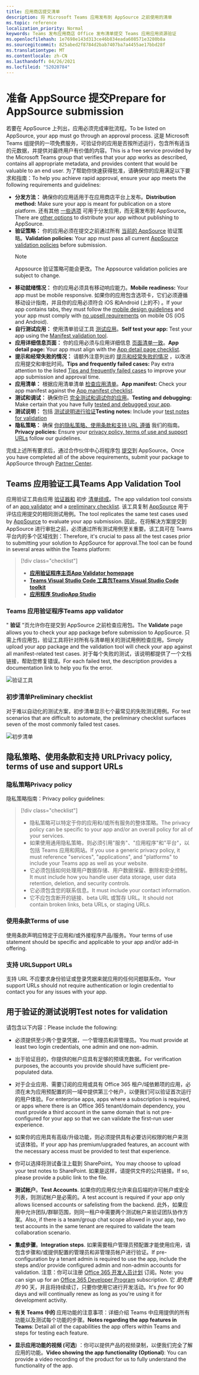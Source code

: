 ```yaml
---
title: 应用商店提交清单
description: 将 Microsoft Teams 应用发布到 AppSource 之前使用的清单
ms.topic: reference
localization_priority: Normal
keywords: Teams 发布应用商店 Office 发布清单提交 Teams 应用应用资源验证
ms.openlocfilehash: 1e7698e143d313ce46b834eada608571e3280b8a
ms.sourcegitcommit: 825abed2f8784d2bab7407ba7a4455ae17bbd28f
ms.translationtype: MT
ms.contentlocale: zh-CN
ms.lasthandoff: 04/26/2021
ms.locfileid: "52020784"
---
```

# <a name="prepare-for-appsource-submission"></a><span data-ttu-id="77ed8-104">准备 AppSource 提交</span><span class="sxs-lookup"><span data-stu-id="77ed8-104">Prepare for AppSource submission</span></span>  

<span data-ttu-id="77ed8-105">若要在 AppSource 上列出，应用必须完成审批流程。</span><span class="sxs-lookup"><span data-stu-id="77ed8-105">To be listed on AppSource, your app must go through an approval process.</span></span> <span data-ttu-id="77ed8-106">这是 Microsoft Teams 组提供的一项免费服务，可验证你的应用是否按所述运行，包含所有适当的元数据，并提供对最终用户有价值的内容。</span><span class="sxs-lookup"><span data-stu-id="77ed8-106">This is a free service provided by the Microsoft Teams group that verifies that your app works as described, contains all appropriate metadata, and provides content that would be valuable to an end user.</span></span> <span data-ttu-id="77ed8-107">为了帮助你快速获得批准，请确保你的应用满足以下要求和指南：</span><span class="sxs-lookup"><span data-stu-id="77ed8-107">To help you achieve rapid approval, ensure your app meets the following requirements and guidelines:</span></span>

* <span data-ttu-id="77ed8-108">**分发方法：** 确保你的应用适用于在应用商店平台上发布。</span><span class="sxs-lookup"><span data-stu-id="77ed8-108">**Distribution method:** Make sure your app is meant for publication on a store platform.</span></span> <span data-ttu-id="77ed8-109">还有其他 [一些选项](../../overview.md) 可用于分发应用，而无需发布到 AppSource。</span><span class="sxs-lookup"><span data-stu-id="77ed8-109">There are [other options](../../overview.md) to distribute your app without publishing to AppSource.</span></span>
* <span data-ttu-id="77ed8-110">**验证策略：** 你的应用必须在提交之前通过所有 [当前的 AppSource](https://docs.microsoft.com/legal/marketplace/certification-policies#1140-teams) 验证策略。</span><span class="sxs-lookup"><span data-stu-id="77ed8-110">**Validation policies:** Your app must pass all current [AppSource validation policies](https://docs.microsoft.com/legal/marketplace/certification-policies#1140-teams) before submission.</span></span> 
  > [!NOTE] 
  > <span data-ttu-id="77ed8-111">Appsource 验证策略可能会更改。</span><span class="sxs-lookup"><span data-stu-id="77ed8-111">The Appsource validation policies are subject to change.</span></span>
* <span data-ttu-id="77ed8-112">**移动就绪情况：** 你的应用必须具有移动响应能力。</span><span class="sxs-lookup"><span data-stu-id="77ed8-112">**Mobile readiness:** Your app must be mobile responsive.</span></span> <span data-ttu-id="77ed8-113">如果你的应用包含选项卡，它们必须遵循移动设计指南[](~/tabs/design/tabs-mobile.md)，并且你的应用必须符合 iOS 和[](~/concepts/deploy-and-publish/appsource/prepare/frequently-failed-cases.md#-mobile-responsiveness-no-direct-upsell-or-payment)Android (上的不) 。</span><span class="sxs-lookup"><span data-stu-id="77ed8-113">If your app contains tabs, they must follow the [mobile design guidelines](~/tabs/design/tabs-mobile.md) and your app must comply with [no upsell requirements](~/concepts/deploy-and-publish/appsource/prepare/frequently-failed-cases.md#-mobile-responsiveness-no-direct-upsell-or-payment) on mobile OS (iOS and Android).</span></span>
* <span data-ttu-id="77ed8-114">**自行测试应用：** 使用清单验证工具 [测试应用](#teams-app-validation-tool)。</span><span class="sxs-lookup"><span data-stu-id="77ed8-114">**Self test your app:** Test your app using the [Manifest validation tool](#teams-app-validation-tool).</span></span>
* <span data-ttu-id="77ed8-115">**应用详细信息页面：** 你的应用必须与应用详细信息  [页面清单一致](detail-page-checklist.md)。</span><span class="sxs-lookup"><span data-stu-id="77ed8-115">**App detail page:** Your app must align with the  [App detail page checklist](detail-page-checklist.md).</span></span>
* <span data-ttu-id="77ed8-116">**提示和经常失败的情况：** 请额外注意列出的 [提示和经常失败的情况](frequently-failed-cases.md)  ，以改进应用提交和审批时间。</span><span class="sxs-lookup"><span data-stu-id="77ed8-116">**Tips and frequently failed cases:** Pay extra attention to the listed [Tips and frequently failed cases](frequently-failed-cases.md)  to improve your app submission and approval time.</span></span>
* <span data-ttu-id="77ed8-117">**应用清单：** 根据应用清单清单 [检查应用清单](app-manifest-checklist.md)。</span><span class="sxs-lookup"><span data-stu-id="77ed8-117">**App manifest:** Check your app manifest against the [App manifest checklist](app-manifest-checklist.md).</span></span>
* <span data-ttu-id="77ed8-118">**测试和调试：** 确保你已 [完全测试和调试你的应用](../../../build-and-test/debug.md)。</span><span class="sxs-lookup"><span data-stu-id="77ed8-118">**Testing and debugging:** Make certain that you have fully [tested and debugged your app](../../../build-and-test/debug.md).</span></span>
* <span data-ttu-id="77ed8-119">**测试说明：** 包括 [测试说明进行验证](#test-notes-for-validation)</span><span class="sxs-lookup"><span data-stu-id="77ed8-119">**Testing notes:** Include your [test notes for validation](#test-notes-for-validation)</span></span>
* <span data-ttu-id="77ed8-120">**隐私策略：** 确保 [你的隐私策略、使用条款和支持 URL 遵循](#privacy-policy-terms-of-use-and-support-urls) 我们的指南。</span><span class="sxs-lookup"><span data-stu-id="77ed8-120">**Privacy policies:** Ensure your [privacy policy, terms of use and support URLs](#privacy-policy-terms-of-use-and-support-urls) follow our guidelines.</span></span>

<span data-ttu-id="77ed8-121">完成上述所有要求后，通过合作伙伴中心将程序包 [提交](/office/dev/store/use-partner-center-to-submit-to-appsource)到 AppSource。</span><span class="sxs-lookup"><span data-stu-id="77ed8-121">Once you have completed all of the above requirements, submit your package to AppSource through [Partner Center](/office/dev/store/use-partner-center-to-submit-to-appsource).</span></span>

## <a name="teams-app-validation-tool"></a><span data-ttu-id="77ed8-122">Teams 应用验证工具</span><span class="sxs-lookup"><span data-stu-id="77ed8-122">Teams App Validation Tool</span></span>

<span data-ttu-id="77ed8-123">应用验证工具由应用 [验证器和](#teams-app-validator) 初步 [清单组成](#preliminary-checklist)。</span><span class="sxs-lookup"><span data-stu-id="77ed8-123">The app validation tool consists of an [app validator](#teams-app-validator) and a [preliminary checklist](#preliminary-checklist).</span></span> <span data-ttu-id="77ed8-124">该工具复制 [AppSource](/office/dev/store/submit-to-appsource-via-partner-center) 用于评估应用提交的相同测试用例。</span><span class="sxs-lookup"><span data-stu-id="77ed8-124">The tool replicates the same test cases used by [AppSource](/office/dev/store/submit-to-appsource-via-partner-center) to evaluate your app submission.</span></span> <span data-ttu-id="77ed8-125">因此，在将解决方案提交到 AppSource 进行审批之前，必须通过所有测试用例至关重要。该工具可在 Teams 平台内的多个区域找到：</span><span class="sxs-lookup"><span data-stu-id="77ed8-125">Therefore,  it's crucial to pass all the test cases prior to submitting your solution to AppSource for approval.The tool can be found in several areas within the Teams platform:</span></span>

> [!div class="checklist"]
>
> * [<span data-ttu-id="77ed8-126">**应用验证程序主页**</span><span class="sxs-lookup"><span data-stu-id="77ed8-126">**App Validator homepage**</span></span>](https://dev.teams.microsoft.com/appvalidation.html)
> * [<span data-ttu-id="77ed8-127">**Teams Visual Studio Code 工具包**</span><span class="sxs-lookup"><span data-stu-id="77ed8-127">**Teams Visual Studio Code toolkit**</span></span>](/toolkit/visual-studio-code-overview.md)
> * [<span data-ttu-id="77ed8-128">**应用程序 Studio**</span><span class="sxs-lookup"><span data-stu-id="77ed8-128">**App Studio**</span></span>](../../../build-and-test/app-studio-overview.md)

### <a name="teams-app-validator"></a><span data-ttu-id="77ed8-129">Teams 应用验证程序</span><span class="sxs-lookup"><span data-stu-id="77ed8-129">Teams app validator</span></span>

<span data-ttu-id="77ed8-130">" **验证** "页允许你在提交到 AppSource 之前检查应用包。</span><span class="sxs-lookup"><span data-stu-id="77ed8-130">The **Validate** page allows you to check your app package before submission to AppSource.</span></span> <span data-ttu-id="77ed8-131">只需上传应用包，验证工具将针对所有与清单相关的测试用例检查应用。</span><span class="sxs-lookup"><span data-stu-id="77ed8-131">Simply upload your app package and the validation tool will check your app against all manifest-related test cases.</span></span> <span data-ttu-id="77ed8-132">对于每个失败的测试，该说明都提供了一个文档链接，帮助您修复错误。</span><span class="sxs-lookup"><span data-stu-id="77ed8-132">For each failed test, the description provides a documentation link to help you fix the error.</span></span>

![验证工具](../../../../assets/images/validation-tool/validator.png)

### <a name="preliminary-checklist"></a><span data-ttu-id="77ed8-134">初步清单</span><span class="sxs-lookup"><span data-stu-id="77ed8-134">Preliminary checklist</span></span>

<span data-ttu-id="77ed8-135">对于难以自动化的测试方案，初步清单显示七个最常见的失败测试用例。</span><span class="sxs-lookup"><span data-stu-id="77ed8-135">For test scenarios that are difficult to automate, the preliminary checklist surfaces seven of the most commonly failed test cases.</span></span>

![初步清单](../../../../assets/images/validation-tool/preliminary-checklist.png)

## <a name="privacy-policy-terms-of-use-and-support-urls"></a><span data-ttu-id="77ed8-137">隐私策略、使用条款和支持 URL</span><span class="sxs-lookup"><span data-stu-id="77ed8-137">Privacy policy, terms of use and support URLs</span></span>

### <a name="privacy-policy"></a><span data-ttu-id="77ed8-138">隐私策略</span><span class="sxs-lookup"><span data-stu-id="77ed8-138">Privacy policy</span></span>

<span data-ttu-id="77ed8-139">隐私策略指南：</span><span class="sxs-lookup"><span data-stu-id="77ed8-139">Privacy policy guidelines:</span></span>

> [!div class="checklist"]
>
> * <span data-ttu-id="77ed8-140">隐私策略可以特定于你的应用和/或所有服务的整体策略。</span><span class="sxs-lookup"><span data-stu-id="77ed8-140">The privacy policy can be specific to your app and/or an overall policy for all of your services.</span></span>
> * <span data-ttu-id="77ed8-141">如果使用通用隐私策略，则必须引用"服务"、"应用程序"和"平台"，以包括 Teams 应用和网站。</span><span class="sxs-lookup"><span data-stu-id="77ed8-141">If you use a generic privacy policy, it must reference "services", "applications", and "platforms" to include your Teams app as well as your website.</span></span>
> * <span data-ttu-id="77ed8-142">它必须包括如何处理用户数据存储、用户数据保留、删除和安全控制。</span><span class="sxs-lookup"><span data-stu-id="77ed8-142">It must include how you handle user data storage, user data retention, deletion, and security controls.</span></span>
> * <span data-ttu-id="77ed8-143">它必须包含您的联系信息。</span><span class="sxs-lookup"><span data-stu-id="77ed8-143">It must include your contact information.</span></span>
> * <span data-ttu-id="77ed8-144">它不应包含断开的链接、beta URL 或暂存 URL。</span><span class="sxs-lookup"><span data-stu-id="77ed8-144">It should not contain broken links, beta URLs, or staging URLs.</span></span>

### <a name="terms-of-use"></a><span data-ttu-id="77ed8-145">使用条款</span><span class="sxs-lookup"><span data-stu-id="77ed8-145">Terms of use</span></span>

<span data-ttu-id="77ed8-146">使用条款声明应特定于应用和/或外接程序产品/服务。</span><span class="sxs-lookup"><span data-stu-id="77ed8-146">Your terms of use statement should be specific and applicable to your app and/or add-in offering.</span></span>

### <a name="support-urls"></a><span data-ttu-id="77ed8-147">支持 URL</span><span class="sxs-lookup"><span data-stu-id="77ed8-147">Support URLs</span></span>

<span data-ttu-id="77ed8-148">支持 URL 不应要求身份验证或登录凭据来就应用的任何问题联系你。</span><span class="sxs-lookup"><span data-stu-id="77ed8-148">Your support URLs should not require authentication or login credential to contact you for any issues with your app.</span></span>

## <a name="test-notes-for-validation"></a><span data-ttu-id="77ed8-149">用于验证的测试说明</span><span class="sxs-lookup"><span data-stu-id="77ed8-149">Test notes for validation</span></span>

<span data-ttu-id="77ed8-150">请包含以下内容：</span><span class="sxs-lookup"><span data-stu-id="77ed8-150">Please include the following:</span></span>

* <span data-ttu-id="77ed8-151">必须提供至少两个登录凭据，一个管理员和非管理员。</span><span class="sxs-lookup"><span data-stu-id="77ed8-151">You must provide at least two login credentials, one admin and one non-admin.</span></span>

* <span data-ttu-id="77ed8-152">出于验证目的，你提供的帐户应具有足够的预填充数据。</span><span class="sxs-lookup"><span data-stu-id="77ed8-152">For verification purposes, the accounts you provide should have sufficient pre-populated data.</span></span>

* <span data-ttu-id="77ed8-153">对于企业应用、需要订阅的应用或具有 Office 365 租户/域依赖项的应用，必须在未为应用预配置的同一域中提供第三个帐户，以便我们可以验证首次运行的用户体验。</span><span class="sxs-lookup"><span data-stu-id="77ed8-153">For enterprise apps, apps where a subscription is required, or apps where there is an Office 365 tenant/domain dependency, you must provide a third account in the same domain that is not pre-configured for your app so that we can validate the first-run user experience.</span></span>

* <span data-ttu-id="77ed8-154">如果你的应用具有高级/升级功能，则必须提供具有必要访问权限的帐户来测试该体验。</span><span class="sxs-lookup"><span data-stu-id="77ed8-154">If your app has premium/upgraded features, an account with the necessary access must be provided to test that experience.</span></span>

* <span data-ttu-id="77ed8-155">你可以选择将测试备注上载到 SharePoint。</span><span class="sxs-lookup"><span data-stu-id="77ed8-155">You may choose to upload your test notes to SharePoint.</span></span> <span data-ttu-id="77ed8-156">如果是这样，请提供文件的公共链接。</span><span class="sxs-lookup"><span data-stu-id="77ed8-156">If so, please provide a public link to the file.</span></span>

* <span data-ttu-id="77ed8-157">**测试帐户**。</span><span class="sxs-lookup"><span data-stu-id="77ed8-157">**Test Accounts**.</span></span> <span data-ttu-id="77ed8-158">如果你的应用仅允许来自后端的许可帐户或安全列表，则测试帐户是必需的。</span><span class="sxs-lookup"><span data-stu-id="77ed8-158">A test account is required if your app only allows licensed accounts or safelisting from the backend.</span></span> <span data-ttu-id="77ed8-159">此外，如果应用中允许团队/群聊范围，则同一租户中需要两个测试帐户来验证团队协作方案。</span><span class="sxs-lookup"><span data-stu-id="77ed8-159">Also, if there is a team/group chat scope allowed in your app,  two test accounts in the same tenant are required to validate the team collaboration scenario.</span></span>

* <span data-ttu-id="77ed8-160">**集成步骤**。</span><span class="sxs-lookup"><span data-stu-id="77ed8-160">**Integration steps**.</span></span> <span data-ttu-id="77ed8-161">如果需要租户管理员预配置才能使用应用，请包含步骤和/或提供配置的管理员和非管理员帐户进行验证。</span><span class="sxs-lookup"><span data-stu-id="77ed8-161">If pre-configuration by a tenant admin is required to use the app, include the steps and/or provide configured admin and non-admin accounts for validation.</span></span> <span data-ttu-id="77ed8-162">注意：你可以注册 [Office 365 开发人员计划](https://developer.microsoft.com/microsoft-365/dev-program) 订阅。</span><span class="sxs-lookup"><span data-stu-id="77ed8-162">Note: you can sign up for an [Office 365 Developer Program](https://developer.microsoft.com/microsoft-365/dev-program) subscription.</span></span> <span data-ttu-id="77ed8-163">它 *是免费的* 90 天，并且将持续续订，只要你使用它进行开发活动。</span><span class="sxs-lookup"><span data-stu-id="77ed8-163">It's *free* for 90 days and will continually renew as long as you're using it for development activity.</span></span>

* <span data-ttu-id="77ed8-164">**有关 Teams 中的** 应用功能的注意事项：详细介绍 Teams 中应用提供的所有功能以及测试每个功能的步骤。</span><span class="sxs-lookup"><span data-stu-id="77ed8-164">**Notes regarding the app features in Teams**: Detail all of the capabilities the app offers within Teams and steps for testing each feature.</span></span>

* <span data-ttu-id="77ed8-165">**显示应用功能的视频 (可选**) ：你可以提供产品的视频录制，以便我们完全了解应用的功能。</span><span class="sxs-lookup"><span data-stu-id="77ed8-165">**Video showing the app functionality (Optional)**: You can provide a video recording of the product for us to fully understand the functionality of the app.</span></span>
